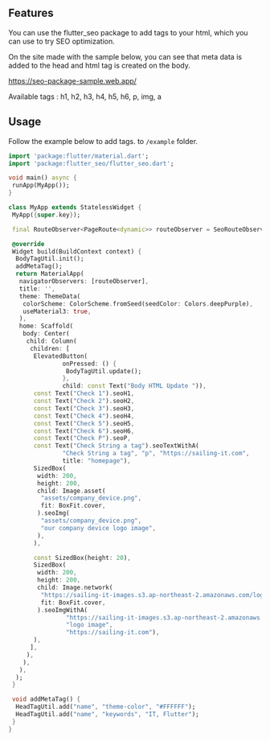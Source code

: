 
## Features

You can use the flutter_seo package to add tags to your html, which you can use to try SEO optimization.

On the site made with the sample below, you can see that meta data is added to the head and html tag is created on the body.

 https://seo-package-sample.web.app/


Available tags : h1, h2, h3, h4, h5, h6, p, img, a


## Usage

Follow the example below to add tags.
to `/example` folder.

```dart
import 'package:flutter/material.dart';
import 'package:flutter_seo/flutter_seo.dart';

void main() async {
 runApp(MyApp());
}

class MyApp extends StatelessWidget {
 MyApp({super.key});

 final RouteObserver<PageRoute<dynamic>> routeObserver = SeoRouteObserver();

 @override
 Widget build(BuildContext context) {
  BodyTagUtil.init();
  addMetaTag();
  return MaterialApp(
   navigatorObservers: [routeObserver],
   title: '',
   theme: ThemeData(
    colorScheme: ColorScheme.fromSeed(seedColor: Colors.deepPurple),
    useMaterial3: true,
   ),
   home: Scaffold(
    body: Center(
     child: Column(
      children: [
       ElevatedButton(
               onPressed: () {
                BodyTagUtil.update();
               },
               child: const Text("Body HTML Update ")),
       const Text("Check 1").seoH1,
       const Text("Check 2").seoH2,
       const Text("Check 3").seoH3,
       const Text("Check 4").seoH4,
       const Text("Check 5").seoH5,
       const Text("Check 6").seoH6,
       const Text("Check P").seoP,
       const Text("Check String a tag").seoTextWithA(
               "Check String a tag", "p", "https://sailing-it.com",
               title: "homepage"),
       SizedBox(
        width: 200,
        height: 200,
        child: Image.asset(
         "assets/company_device.png",
         fit: BoxFit.cover,
        ).seoImg(
         "assets/company_device.png",
         "our company device logo image",
        ),
       ),

       const SizedBox(height: 20),
       SizedBox(
        width: 200,
        height: 200,
        child: Image.network(
         "https://sailing-it-images.s3.ap-northeast-2.amazonaws.com/logo.png",
         fit: BoxFit.cover,
        ).seoImgWithA(
                "https://sailing-it-images.s3.ap-northeast-2.amazonaws.com/logo.png",
                "logo image",
                "https://sailing-it.com"),
       ),
      ],
     ),
    ),
   ),
  );
 }

 void addMetaTag() {
  HeadTagUtil.add("name", "theme-color", "#FFFFFF");
  HeadTagUtil.add("name", "keywords", "IT, Flutter");
 }
}


```

